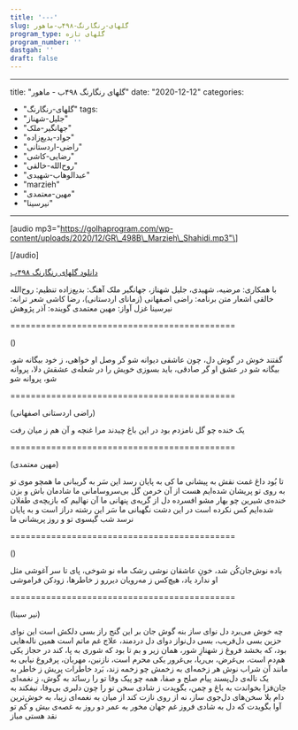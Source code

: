 ```yaml
---
title: '---'
slug: گلهای-رنگارنگ-۴۹۸ب-ماهور
program_type: گلهای تازه
program_number: ''
dastgah: ''
draft: false
---
```


---
title: "گلهای رنگارنگ ۴۹۸ب - ماهور"
date: "2020-12-12"
categories: 
  - "گلهای-رنگارنگ"
tags: 
  - "جلیل-شهناز"
  - "جهانگیر-ملک"
  - "جواد-بدیع‌زاده"
  - "راضی-اردستانی"
  - "رضایی-کاشی"
  - "روح‌الله-خالقی"
  - "عبدالوهاب-شهیدی"
  - "marzieh"
  - "مهین-معتمدی"
  - "نیرسینا"
---

\[audio mp3="https://golhaprogram.com/wp-content/uploads/2020/12/GR\_498B\_Marzieh\_Shahidi.mp3"\]

\[/audio\]

[دانلود گلهای رنگارنگ ۴۹۸ب](https://golhaprogram.com/wp-content/uploads/2020/12/GR_498B_Marzieh_Shahidi.mp3)

با همکاری: مرضیه، شهیدی، جلیل شهناز، جهانگیر ملک آهنگ: بدیع‌زاده تنظیم: روح‌الله خالقی اشعار متن برنامه: راضی اصفهانی (زمانای اردستانی)، رضا کاشی شعر ترانه: نیرسینا غزل آواز: مهین معتمدی گوینده: آذر پژوهش

\============================================

()

گفتند خوش در گوش دل، چون عاشقی دیوانه شو گر وصل او خواهی، ز خود بیگانه شو، بیگانه شو در عشق او گر صادقی، باید بسوزی خویش را در شعله‌ی عشقش دلا، پروانه شو، پروانه شو

\============================================

(راضی اردستانی اصفهانی)

یک خنده چو گل نامزدم بود در این باغ چیدند مرا غنچه و آن هم ز میان رفت

\============================================

(مهین معتمدی)

تا بُود داغ غمت نقش به پیشانی ما کی به پایان رسد این سَر به گریبانی ما همچو موی تو به روی تو پریشان شده‌ایم هست از آن خرمن گل بی‌سروسامانی ما شادمان باش و بزن خنده‌ی شیرین چو بهار مشو افسرده دل از گریه‌ی پنهانی ما آن نهالیم که بازیچه‌ی طفلان شده‌ایم کس نکرده است در این دشت نگهبانی ما سَر این رشته دراز است و به پایان نرسد شب گیسوی تو و روز پریشانی ما

\============================================

()

باده نوش‌جان‌کُن شد، خونِ عاشقان نوشی رشک ماه نو شوخی، پای تا سر آغوشی مثل او ندارد یاد، هیچ‌کس ز مه‌رویان دیررو ز خاطرها، زودکن فراموشی

\============================================

(نیر سینا)

چه خوش می‌برد دل نوای ساز بنه گوش جان بر این گنج راز بسی دلکش است این نوای حزین بسی دل‌فریب، بسی دل‌نواز دوای دل دردمند، علاج غم ماتم است همین ناله‌هایی بود، که بخشد فروغ ز شهنازِ شور، همان زیر و بم تا بود که شوری به پا، کند در حجاز یکی هم‌دم است، بی‌غرض، بی‌ریا، بی‌غرور یکی محرم است، نازنین، مهربان، پر‌فروغ نیابی به مانند آن شراب نوش هر زخمه‌ای به زخمش چو زخمه زند، بَرد خاطرات پریش ز خاطر به یک ناله‌ی دل‌پسند پیام صلح و صفا، همه چو پیک وفا تو را رسانَد به گوش، زِ نغمه‌ای جان‌فزا بخواندت به باغ و چمن، بگویدت ز شادی سخن تو را چون دلبری بی‌وفا، نیفکند به دام بلا سخن‌های دل‌جوی ساز، نه از روی نازت کند از میان به نغمه‌ای زیبا، به خوش‌ترین آوا بگویدت که دل به شادی فروز غم جهان مخور به عمر دو روز به غصه‌ی بیش و کم تو نقد هستی مباز
